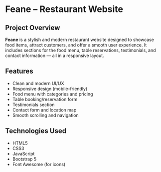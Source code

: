 # Feane – Restaurant Website

## Project Overview
**Feane** is a stylish and modern restaurant website designed to showcase food items, attract customers, and offer a smooth user experience. It includes sections for the food menu, table reservations, testimonials, and contact information — all in a responsive layout.

## Features
- Clean and modern UI/UX
- Responsive design (mobile-friendly)
- Food menu with categories and pricing
- Table booking/reservation form
- Testimonials section
- Contact form and location map
- Smooth scrolling and navigation

## Technologies Used
- HTML5  
- CSS3  
- JavaScript  
- Bootstrap 5  
- Font Awesome (for icons)

